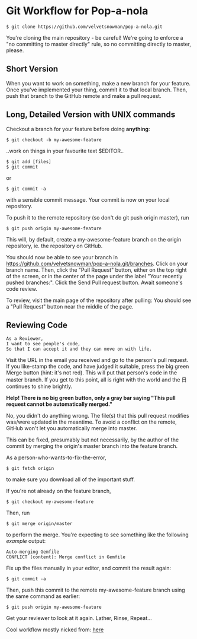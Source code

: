 Git Workflow for Pop-a-nola
===========================

    $ git clone https://github.com/velvetsnowman/pop-a-nola.git

You're cloning the main repository - be careful! We're going to enforce a "no committing to master directly" rule, so no committing directly to master, please.

Short Version
-------------

When you want to work on something, make a new branch for your feature. Once you've implemented your thing, commit it to that local branch. Then, push that branch to the GitHub remote and make a pull request.

Long, Detailed Version with UNIX commands
-----------------------------------------

Checkout a branch for your feature before doing **anything**:

    $ git checkout -b my-awesome-feature

..work on things in your favourite text $EDITOR..

    $ git add [files]
    $ git commit

or

    $ git commit -a

with a sensible commit message. Your commit is now on your local repository.

To push it to the remote repository (so don't do git push origin master), run

    $ git push origin my-awesome-feature

This will, by default, create a my-awesome-feature branch on the origin repository, ie. the repository on GitHub.

You should now be able to see your branch in https://github.com/velvetsnowman/pop-a-nola.git/branches. 
Click on your branch name. Then, click the "Pull Request" button, either on the top right of the screen, or in the center of the page under the label "Your recently pushed branches:".
Click the Send Pull request button. Await someone's code review.

To review, visit the main page of the repository after pulling: 
You should see a "Pull Request" button near the middle of the page.

Reviewing Code
--------------

    As a Reviewer,
    I want to see people's code,
    So that I can accept it and they can move on with life.

Visit the URL in the email you received and go to the person's pull request.
If you like-stamp the code, and have judged it suitable, press the big green Merge button (hint: it's not red). This will put that person's code in the master branch. If you get to this point, all is right with the world and the 日 continues to shine brightly.

**Help! There is no big green button, only a gray bar saying "This pull request cannot be automatically merged."**

No, you didn't do anything wrong. The file(s) that this pull request modifies was/were updated in the meantime. To avoid a conflict on the remote, GitHub won't let you automatically merge into master.

This can be fixed, presumably but not necessarily, by the author of the commit by merging the origin's master branch into the feature branch.

As a person-who-wants-to-fix-the-error,

    $ git fetch origin

to make sure you download all of the important stuff.

If you're not already on the feature branch,

    $ git checkout my-awesome-feature

Then, run

    $ git merge origin/master

to perform the merge. You're expecting to see something like the following _example_ output:

    Auto-merging Gemfile
    CONFLICT (content): Merge conflict in Gemfile

Fix up the files manually in your editor, and commit the result again:

    $ git commit -a

Then, push this commit to the remote my-awesome-feature branch using the same command as earlier:

    $ git push origin my-awesome-feature

Get your reviewer to look at it again. Lather, Rinse, Repeat...


Cool workflow mostly nicked from: [here](https://gist.github.com/seshness/3943237#file-howtosharedrepomodelongithub-md)